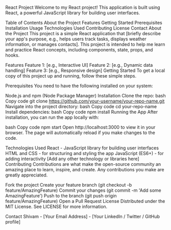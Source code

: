 
React Project
Welcome to my React project! This application is built using React, a powerful JavaScript library for building user interfaces.

Table of Contents
About the Project
Features
Getting Started
Prerequisites
Installation
Usage
Technologies Used
Contributing
License
Contact
About the Project
This project is a simple React application that [briefly describe your app's purpose, e.g., helps users track tasks, displays weather information, or manages contacts]. This project is intended to help me learn and practice React concepts, including components, state, props, and hooks.

Features
Feature 1: [e.g., Interactive UI]
Feature 2: [e.g., Dynamic data handling]
Feature 3: [e.g., Responsive design]
Getting Started
To get a local copy of this project up and running, follow these simple steps.

Prerequisites
You need to have the following installed on your system:

Node.js and npm (Node Package Manager)
Installation
Clone the repo:
bash
Copy code
git clone https://github.com/your-username/your-repo-name.git
Navigate into the project directory:
bash
Copy code
cd your-repo-name
Install dependencies:
bash
Copy code
npm install
Running the App
After installation, you can run the app locally with:

bash
Copy code
npm start
Open http://localhost:3000 to view it in your browser. The page will automatically reload if you make changes to the code.

Technologies Used
React - JavaScript library for building user interfaces
HTML and CSS - for structuring and styling the app
JavaScript (ES6+) - for adding interactivity
[Add any other technology or libraries here]
Contributing
Contributions are what make the open-source community an amazing place to learn, inspire, and create. Any contributions you make are greatly appreciated.

Fork the project
Create your feature branch (git checkout -b feature/AmazingFeature)
Commit your changes (git commit -m 'Add some AmazingFeature')
Push to the branch (git push origin feature/AmazingFeature)
Open a Pull Request
License
Distributed under the MIT License. See LICENSE for more information.

Contact
Shivam - [Your Email Address] - [Your LinkedIn / Twitter / GitHub profile]
